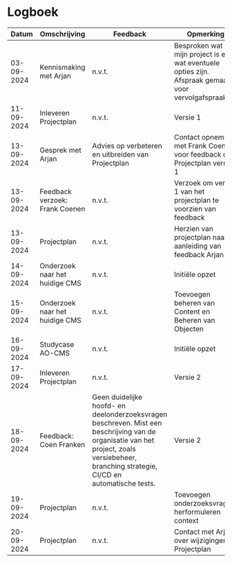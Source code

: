 # Logboek

| Datum      | Omschrijving                   | Feedback                                                                                                                                                                                   | Opmerking                                                                                         |
| ---------- | ------------------------------ | ------------------------------------------------------------------------------------------------------------------------------------------------------------------------------------------ | ------------------------------------------------------------------------------------------------- |
| 03-09-2024 | Kennismaking met Arjan         | n.v.t.                                                                                                                                                                                     | Besproken wat mijn project is en wat eventuele opties zijn. Afspraak gemaakt voor vervolgafspraak |
| 11-09-2024 | Inleveren Projectplan          | n.v.t.                                                                                                                                                                                     | Versie 1                                                                                          |
| 13-09-2024 | Gesprek met Arjan              | Advies op verbeteren en uitbreiden van Projectplan                                                                                                                                         | Contact opnemen met Frank Coenen voor feedback op Projectplan versie 1                            |
| 13-09-2024 | Feedback verzoek: Frank Coenen | n.v.t.                                                                                                                                                                                     | Verzoek om versie 1 van het projectplan te voorzien van feedback                                  |
| 13-09-2024 | Projectplan                    | n.v.t.                                                                                                                                                                                     | Herzien van projectplan naar aanleiding van feedback Arjan                                        |
| 14-09-2024 | Onderzoek naar het huidige CMS | n.v.t.                                                                                                                                                                                     | Initiële opzet                                                                                    |
| 15-09-2024 | Onderzoek naar het huidige CMS | n.v.t.                                                                                                                                                                                     | Toevoegen beheren van Content en Beheren van Objecten                                             |
| 16-09-2024 | Studycase AO-CMS               | n.v.t.                                                                                                                                                                                     | Initiële opzet                                                                                    |
| 17-09-2024 | Inleveren Projectplan          | n.v.t.                                                                                                                                                                                     | Versie 2                                                                                          |
| 18-09-2024 | Feedback: Coen Franken         | Geen duidelijke hoofd- en deelonderzoeksvragen beschreven. Mist een beschrijving van de organisatie van het project, zoals versiebeheer, branching strategie, CI/CD en automatische tests. | Versie 2                                                                                          |
| 19-09-2024 | Projectplan                    | n.v.t.                                                                                                                                                                                     | Toevoegen onderzoeksvragen, herformuleren context                                                 |
| 20-09-2024 | Projectplan                    | n.v.t.                                                                                                                                                                                     | Contact met Arjan over wijzigingen in Projectplan                                                 |
